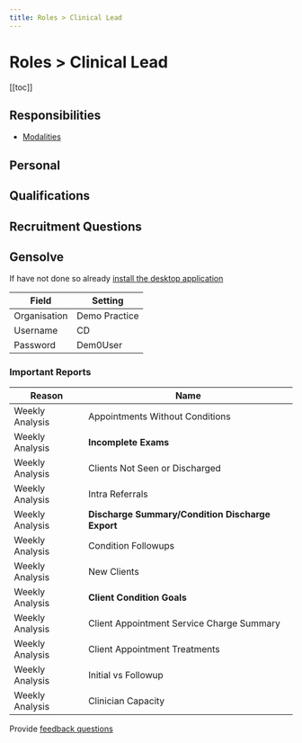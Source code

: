 ```yaml
---
title: Roles > Clinical Lead
---
```


# Roles > Clinical Lead

[[toc]]

## Responsibilities

- [Modalities](./clinician-modalities/)

## Personal

## Qualifications

## Recruitment Questions

## Gensolve

If have not done so already [install the desktop application](/journey/demo.md)

| Field        | Setting       |
| ------------ | ------------- |
| Organisation | Demo Practice |
| Username     | CD            |
| Password     | Dem0User      |

### Important Reports

| Reason          | Name                                             |
| --------------- | ------------------------------------------------ |
| Weekly Analysis | Appointments Without Conditions                  |
| Weekly Analysis | **Incomplete Exams**                             |
| Weekly Analysis | Clients Not Seen or Discharged                   |
| Weekly Analysis | Intra Referrals                                  |
| Weekly Analysis | **Discharge Summary/Condition Discharge Export** |
| Weekly Analysis | Condition Followups                              |
| Weekly Analysis | New Clients                                      |
| Weekly Analysis | **Client Condition Goals**                       |
| Weekly Analysis | Client Appointment Service Charge Summary        |
| Weekly Analysis | Client Appointment Treatments                    |
| Weekly Analysis | Initial vs Followup                              |
| Weekly Analysis | Clinician Capacity                               |

Provide [feedback questions](/support/feedback-questions.md)
